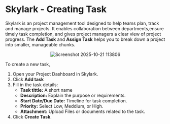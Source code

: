 # Skylark - Creating Task 
Skylark is an project management tool designed to help teams plan, track and manage projects. It enables collaboration between departments,ensure timely task completion, and gives project managers a clear view of project progress. The **Add Task** and **Assign Task** helps you to break down a project into smaller, manageable chunks.  

<p align="center">
  <img src="https://github.com/user-attachments/assets/859f013c-503c-445a-8fac-af7ad393eb2f" alt="Screenshot 2025-10-21 113806" />
</p>

To create a new task,
1. Open your Project Dashboard in Skylark.  
2. Click **Add task**  
3. Fill in the task details:  
   - **Task tittle:** A short name 
   - **Description:** Explain the purpose or requirements.
   - **Start Date/Due Date:** Timeline for task completion.
   - **Priority:** Select Low, Meddium, or High.
   - **Attachment:** Upload Files or documents related to the task.
4. Click **Create Task**.

 


      
 



